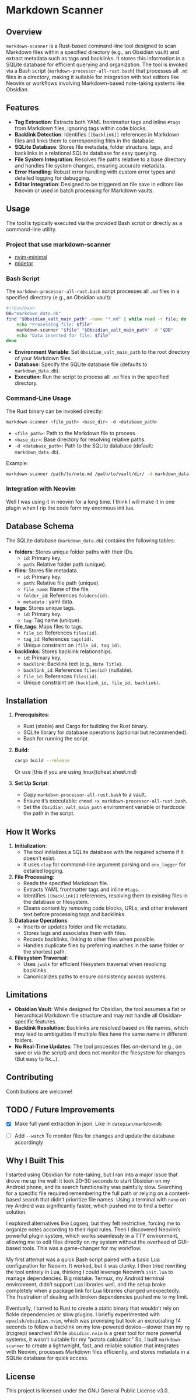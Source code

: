 # Markdown Scanner

## Overview
`markdown-scanner` is a Rust-based command-line tool designed to scan Markdown files within a specified directory (e.g., an Obsidian vault) and extract metadata such as tags and backlinks. It stores this information in a SQLite database for efficient querying and organization. The tool is invoked via a Bash script (`markdown-processor-all-rust.bash`) that processes all `.md` files in a directory, making it suitable for integration with text editors like Neovim or workflows involving Markdown-based note-taking systems like Obsidian.

## Features
- **Tag Extraction**: Extracts both YAML frontmatter tags and inline `#tags` from Markdown files, ignoring tags within code blocks.
- **Backlink Detection**: Identifies `[[backlink]]` references in Markdown files and links them to corresponding files in the database.
- **SQLite Database**: Stores file metadata, folder structure, tags, and backlinks in a relational SQLite database for easy querying.
- **File System Integration**: Resolves file paths relative to a base directory and handles file system changes, ensuring accurate metadata.
- **Error Handling**: Robust error handling with custom error types and detailed logging for debugging.
- **Editor Integration**: Designed to be triggered on file save in editors like Neovim or used in batch processing for Markdown vaults.

## Usage
The tool is typically executed via the provided Bash script or directly as a command-line utility.

### Project that use markdown-scanner
- [nvim-minimal](https://github.com/andrenaP/nvim-minimal) 
- [midetor](https://github.com/andrenaP/midetor)

### Bash Script
The `markdown-processor-all-rust.bash` script processes all `.md` files in a specified directory (e.g., an Obsidian vault):

```bash
#!/bin/bash
DB="markdown_data.db"
find "$Obsidian_valt_main_path" -name "*.md" | while read -r file; do
    echo "Processing file: $file"
    markdown-scanner "$file" "$Obsidian_valt_main_path" -d "$DB"
    echo "Data inserted for file: $file"
done
```

- **Environment Variable**: Set `Obsidian_valt_main_path` to the root directory of your Markdown files.
- **Database**: Specify the SQLite database file (defaults to `markdown_data.db`).
- **Execution**: Run the script to process all `.md` files in the specified directory.

### Command-Line Usage
The Rust binary can be invoked directly:

```bash
markdown-scanner <file_path> <base_dir> -d <database_path>
```

- `<file_path>`: Path to the Markdown file to process.
- `<base_dir>`: Base directory for resolving relative paths.
- `-d <database_path>`: Path to the SQLite database (default: `markdown_data.db`).

Example:
```bash
markdown-scanner /path/to/note.md /path/to/vault/dir/ -d markdown_data.db
```

### Integration with Neovim
Well I was using it in neovim for a long time. I think I will make it in one plugin when I rip the code form my enormous init.lua.

## Database Schema
The SQLite database (`markdown_data.db`) contains the following tables:

- **folders**: Stores unique folder paths with their IDs.
  - `id`: Primary key.
  - `path`: Relative folder path (unique).
- **files**: Stores file metadata.
  - `id`: Primary key.
  - `path`: Relative file path (unique).
  - `file_name`: Name of the file.
  - `folder_id`: References `folders(id)`.
  - `metadata` : yaml data.
- **tags**: Stores unique tags.
  - `id`: Primary key.
  - `tag`: Tag name (unique).
- **file_tags**: Maps files to tags.
  - `file_id`: References `files(id)`.
  - `tag_id`: References `tags(id)`.
  - Unique constraint on `(file_id, tag_id)`.
- **backlinks**: Stores backlink relationships.
  - `id`: Primary key.
  - `backlink`: Backlink text (e.g., `Note Title`).
  - `backlink_id`: References `files(id)` (nullable).
  - `file_id`: References `files(id)`.
  - Unique constraint on `(backlink_id, file_id, backlink)`.

## Installation
1. **Prerequisites**:
   - Rust (stable) and Cargo for building the Rust binary.
   - SQLite library for database operations (optioinal but recommended).
   - Bash for running the script.
2. **Build**:
   ```bash
   cargo build --release
   ```
   Or use [this if you are using linux](cheat sheet.md)

3. **Set Up Script**:
   - Copy `markdown-processor-all-rust.bash` to a vault.
   - Ensure it’s executable: `chmod +x markdown-processor-all-rust.bash`.
   - Set the `Obsidian_valt_main_path` environment variable or hardcode the path in the script.

## How It Works
1. **Initialization**:
   - The tool initializes a SQLite database with the required schema if it doesn’t exist.
   - It uses `clap` for command-line argument parsing and `env_logger` for detailed logging.
2. **File Processing**:
   - Reads the specified Markdown file.
   - Extracts YAML frontmatter tags and inline `#tags`.
   - Identifies `[[backlink]]` references, resolving them to existing files in the database or filesystem.
   - Cleans content by removing code blocks, URLs, and other irrelevant text before processing tags and backlinks.
3. **Database Operations**:
   - Inserts or updates folder and file metadata.
   - Stores tags and associates them with files.
   - Records backlinks, linking to other files when possible.
   - Handles duplicate files by preferring matches in the same folder or the shortest path.
4. **Filesystem Traversal**:
   - Uses `jwalk` for efficient filesystem traversal when resolving backlinks.
   - Canonicalizes paths to ensure consistency across systems.

## Limitations
- **Obsidian Vault**: While designed for Obsidian, the tool assumes a flat or hierarchical Markdown file structure and may not handle all Obsidian-specific features.
- **Backlink Resolution**: Backlinks are resolved based on file names, which may lead to ambiguities if multiple files have the same name in different folders.
- **No Real-Time Updates**: The tool processes files on-demand (e.g., on save or via the script) and does not monitor the filesystem for changes (But easy to fix...).

## Contributing
Contributions are welcome!


## TODO / Future Improvements

* [x] Make full yaml extraction in json. Like in `datopian/markdowndb`
* [ ] Add `--watch` To monitor files for changes and update the database accordingly


## Why I Built This
I started using Obsidian for note-taking, but I ran into a major issue that drove me up the wall: it took 20–30 seconds to start Obsidian on my Android phone, and its search functionality was painfully slow. Searching for a specific file required remembering the full path or relying on a content-based search that didn’t prioritize file names. Using a terminal with `nano` on my Android was significantly faster, which pushed me to find a better solution.

I explored alternatives like Logseq, but they felt restrictive, forcing me to organize notes according to their rigid rules. Then I discovered Neovim’s powerful plugin system, which works seamlessly in a TTY environment, allowing me to edit files directly on my system without the overhead of GUI-based tools. This was a game-changer for my workflow.

My first attempt was a quick Bash script paired with a basic Lua configuration for Neovim. It worked, but it was clunky. I then tried rewriting the tool entirely in Lua, thinking I could leverage Neovim’s `init.lua` to manage dependencies. Big mistake. Termux, my Android terminal environment, didn’t support Lua libraries well, and the setup broke completely when a package link for Lua libraries changed unexpectedly. The frustration of dealing with broken dependencies pushed me to my limit.

Eventually, I turned to Rust to create a static binary that wouldn’t rely on fickle dependencies or slow plugins. I briefly experimented with `epwalsh/obsidian.nvim`, which was promising but took an excruciating 14 seconds to follow a backlink on my low-powered device—slower than my `rg` (ripgrep) searches! While `obsidian.nvim` is a great tool for more powerful systems, it wasn’t suitable for my "potato calculator." So, I built `markdown-scanner` to create a lightweight, fast, and reliable solution that integrates with Neovim, processes Markdown files efficiently, and stores metadata in a SQLite database for quick access.

## License
This project is licensed under the GNU General Public License v3.0.
